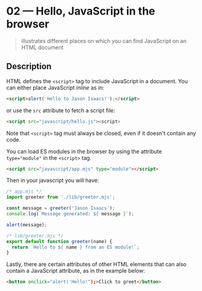 # 02 &mdash; Hello, JavaScript in the browser
> illustrates different places on which you can find JavaScript on an HTML document

## Description

HTML defines the `<script>` tag to include JavaScript in a document.
You can either place JavaScript *inline* as in:

```html
<script>alert('Hello to Jason Isaacs!');</script>
```

or use the `src` attribute to fetch a script file:

```html
<script src="javascript/hello.js"><script>
```

Note that `<script>` tag must always be closed, even if it doesn't contain any code.

You can load ES modules in the browser by using the attribute `type="module"` in the `<script>` tag.

```html
<script src="javascript/app.mjs" type="module"></script>
```

Then in your javascript you will have:

```javascript
/* app.mjs */
import greeter from './lib/greeter.mjs';

const message = greeter('Jason Isaacs');
console.log(`Message generated: ${ message }`);

alert(message);

/* lib/greeter.mjs */
export default function greeter(name) {
  return `Hello to ${ name } from an ES module!`;
}
```


Lastly, there are certain attributes of other HTML elements that can also contain a JavaScript attribute, as in the example below:

```html
<button onclick="alert('Hello!");>Click to greet</button>
```